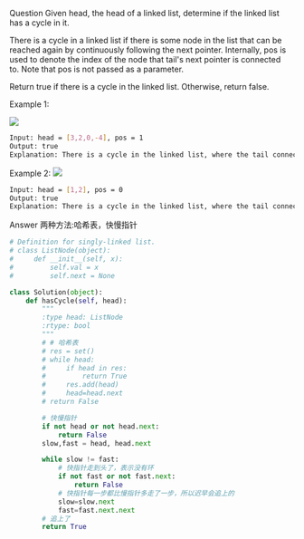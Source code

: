 Question
Given head, the head of a linked list, determine if the linked list has a cycle in it.

There is a cycle in a linked list if there is some node in the list that can be reached again by continuously following the next pointer. Internally, pos is used to denote the index of the node that tail's next pointer is connected to. Note that pos is not passed as a parameter.

Return true if there is a cycle in the linked list. Otherwise, return false.

Example 1:

![](https://assets.leetcode.com/uploads/2018/12/07/circularlinkedlist.png)
```bash
Input: head = [3,2,0,-4], pos = 1
Output: true
Explanation: There is a cycle in the linked list, where the tail connects to the 1st node (0-indexed).
```

Example 2:
![](https://assets.leetcode.com/uploads/2018/12/07/circularlinkedlist_test2.png)
```bash
Input: head = [1,2], pos = 0
Output: true
Explanation: There is a cycle in the linked list, where the tail connects to the 0th node.

```

Answer
两种方法:哈希表，快慢指针
```python
# Definition for singly-linked list.
# class ListNode(object):
#     def __init__(self, x):
#         self.val = x
#         self.next = None

class Solution(object):
    def hasCycle(self, head):
        """
        :type head: ListNode
        :rtype: bool
        """
        # # 哈希表
        # res = set()
        # while head:
        #     if head in res:
        #         return True
        #     res.add(head)
        #     head=head.next
        # return False

        # 快慢指针
        if not head or not head.next:
            return False
        slow,fast = head, head.next

        while slow != fast:
            # 快指针走到头了，表示没有环
            if not fast or not fast.next:
                return False
            # 快指针每一步都比慢指针多走了一步，所以迟早会追上的
            slow=slow.next
            fast=fast.next.next
        # 追上了
        return True
```
